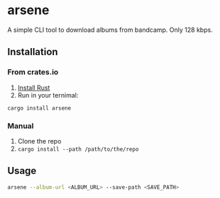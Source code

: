 # arsene

A simple CLI tool to download albums from bandcamp. Only 128 kbps.

## Installation
### From crates.io
1. [Install Rust](https://www.rust-lang.org/tools/install)
2. Run in your ternimal:
```
cargo install arsene
```

### Manual
1. Clone the repo
2. `cargo install --path /path/to/the/repo`

## Usage
```bash
arsene --album-url <ALBUM_URL> --save-path <SAVE_PATH>
```
